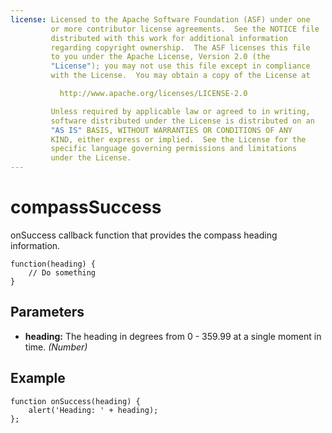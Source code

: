 ```yaml
---
license: Licensed to the Apache Software Foundation (ASF) under one
         or more contributor license agreements.  See the NOTICE file
         distributed with this work for additional information
         regarding copyright ownership.  The ASF licenses this file
         to you under the Apache License, Version 2.0 (the
         "License"); you may not use this file except in compliance
         with the License.  You may obtain a copy of the License at

           http://www.apache.org/licenses/LICENSE-2.0

         Unless required by applicable law or agreed to in writing,
         software distributed under the License is distributed on an
         "AS IS" BASIS, WITHOUT WARRANTIES OR CONDITIONS OF ANY
         KIND, either express or implied.  See the License for the
         specific language governing permissions and limitations
         under the License.
---
```


compassSuccess
==============

onSuccess callback function that provides the compass heading information.

    function(heading) {
        // Do something
    }

Parameters
----------

- __heading:__ The heading in degrees from 0 - 359.99 at a single moment in time. _(Number)_

Example
-------

    function onSuccess(heading) {
        alert('Heading: ' + heading);
    };
